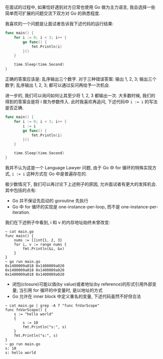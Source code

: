 在面试的过程中, 如果恰好遇到对方日常也使用 Go 做为主力语言,
我会选择一些简单而可扩展的问题交流下双方对 Go 的熟悉程度.

我喜欢的一个问题是让面试者告诉我下述代码的运行结果:
```go
func main() {
	for i := 0; i < 3; i++ {
		go func() {
			fmt.Println(i)
		}()
	}

	time.Sleep(time.Second)
}
```
正确的答案应该是: 乱序输出三个数字.
对于三种错误答案: 输出 1, 2, 3; 输出三个数字; 乱序输出 1, 2, 3; 都可以通过反问再给予一次机会.

进一步的, 我们可以询问如何让其至少将 1, 2, 3 都输出一次.
大多数时候, 我们的得到的答案会是将 i 做为参数传入.
此时我喜欢再追问, 下述代码中 `i := i` 的写法是否正确.
```go
func main() {
	for i := 0; i < 3; i++ {
		i := i
		go func() {
			fmt.Println(i)
		}()
	}

	time.Sleep(time.Second)
}
```
我并不认为这是一个 Language Lawyer 问题, 由于 Go 中 for 循环的特殊实现方式,
`i := i` 这种方式在 Go 中是普遍存在的.

极少数情况下, 我们可以再讨论下上述例子的原因, 允许面试者有更大的发挥机会.
其中包括的点有:
- Go 并不保证先启动的 goroutine 先执行
- Go 中 for 循环的实现是 one-instance-per-loop, 而不是 one-instance-per-iteration.

我们在下述例子中看到, i 和 v 的内存地址始终未曾改变:
```shell
~ cat main.go
func main() {
    nums := []int{1, 2, 3}
    for i, v := range nums {
        fmt.Println(&i, &v)
    }
}
~ go run main.go
0x1400009a018 0x1400009a020
0x1400009a018 0x1400009a020
0x1400009a018 0x1400009a020
```
- 闭包(closure)可能以值(by value)或者地址(by reference)的形式引用外部变量; 当引用 for 循环的中变量时, 是以地址的方式
- Go 允许在 inner block 中定义重名的变量, 下述代码虽然不好但合法
```shell
~ cat main.go | grep -A 7 "func fnVarScope"
func fnVarScope() {
    s := "hello world"
    {
        s := 10
        fmt.Println("s:", s)
    }
    fmt.Println("s:", s)
}
~ go run main.go
s: 10
s: hello world
```
